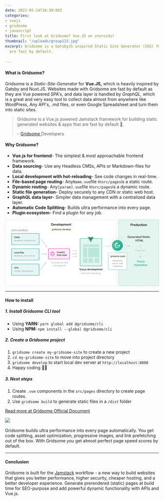 ```yaml
---
date: 2021-05-24T16:39:05Z
categories:
- vuejs
- gridsome
- javascript
title: First look at Gridsome? Vue.JS on steroids!
thumbnail: "/uploads/group122.jpg"
excerpt: Gridsome is a GatsbyJS inspired Static Site Generator (SSG) for vue, that
  are fast by default.

---
```

#### What is Gridsome?

Gridsome is a _Static-Site-Generator_ for **Vue.JS,** which is heavily inspired by Gatsby and Nuxt.JS. Websites made with Gridsome are fast by default as they are Vue powered SPA's, and data layer is handled by _GraphQL_, which is a great and very easy tool to collect data almost from anywhere like WordPress, Any API's, .md files, or even Google Spreadsheet and turn them into static sites.

> Gridsome is a Vue.js powered Jamstack framework for building static generated websites & apps that are fast by default 🚀.
>
> \- [Gridsome ](https://gridsome.org/docs/)Developers

#### Why Gridsome?

* **Vue.js for frontend**- The simplest & most approachable frontend framework.
* **Data sourcing**- Use any Headless CMSs, APIs or Markdown-files for data.
* **Local development with hot-reloading**- See code changes in real-time.
* **File-based page routing**- Any`Name.vue`file in`src/pages`is a static route.
* **Dynamic routing**- Any`[param].vue`file in`src/pages`is a dynamic route.
* **Static file generation**- Deploy securely to any CDN or static web host.
* **GraphQL data layer**- Simpler data management with a centralized data layer.
* **Automatic Code Splitting**- Builds ultra performance into every page.
* **Plugin ecosystem**- Find a plugin for any job.

![](/uploads/1_2kutxjotjt3kja7cv4i0la.png)

***

#### How to install

##### 1. Install Gridsome CLI tool

* Using **YARN:** `yarn global add @gridsome/cli`
* Using **NPM:** `npm install --global @gridsome/cli`

##### 2. Create a Gridsome project

1. `gridsome create my-gridsome-site` to create a new project
2. `cd my-gridsome-site` to move into project directory
3. `gridsome develop` to start local dev server at `http://localhost:8080`
4. Happy coding 🎉🙌

##### 3. Next steps

1. Create `.vue` components in the `src/pages` directory to create page routes.
2. Use `gridsome build` to generate static files in a `/dist` folder

[Read more at Gridsome Official Document](https://gridsome.org/)

![](https://josephfitzsimmons.com/posts/getting-started-with-gridsome-and-drupal-8/images/Screen-Shot-2019-03-27-at-12.41.17-AM.png)

<p class="alert alert-info info"> Gridsome builds ultra performance into every page automatically. You get code splitting, asset optimization, progressive images, and link prefetching out of the box. With Gridsome you get almost perfect page speed scores by default. </p>

***

#### Conclusion

Gridsome is built for the [Jamstack](https://pulkits.netlify.app/blog/what-is-jam-stack/) workflow - a new way to build websites that gives you better performance, higher security, cheaper hosting, and a better developer experience. Generate prerendered (static) pages at build time for SEO-purpose and add powerful dynamic functionality with APIs and Vue.js.